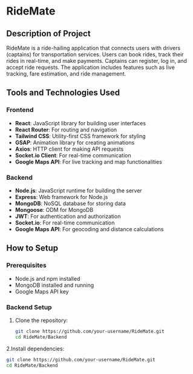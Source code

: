 # RideMate

## Description of Project

RideMate is a ride-hailing application that connects users with drivers (captains) for transportation services. Users can book rides, track their rides in real-time, and make payments. Captains can register, log in, and accept ride requests. The application includes features such as live tracking, fare estimation, and ride management.

## Tools and Technologies Used

### Frontend
- **React**: JavaScript library for building user interfaces
- **React Router**: For routing and navigation
- **Tailwind CSS**: Utility-first CSS framework for styling
- **GSAP**: Animation library for creating animations
- **Axios**: HTTP client for making API requests
- **Socket.io Client**: For real-time communication
- **Google Maps API**: For live tracking and map functionalities

### Backend
- **Node.js**: JavaScript runtime for building the server
- **Express**: Web framework for Node.js
- **MongoDB**: NoSQL database for storing data
- **Mongoose**: ODM for MongoDB
- **JWT**: For authentication and authorization
- **Socket.io**: For real-time communication
- **Google Maps API**: For geocoding and distance calculations

## How to Setup

### Prerequisites
- Node.js and npm installed
- MongoDB installed and running
- Google Maps API key

### Backend Setup

1. Clone the repository:
   ```bash
   git clone https://github.com/your-username/RideMate.git
   cd RideMate/Backend
2.Install dependencies:
   ```bash
   git clone https://github.com/your-username/RideMate.git
   cd RideMate/Backend




